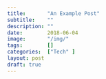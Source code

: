 ```yaml
---
title:       "An Example Post"
subtitle:    ""
description: ""
date:        2018-06-04
image:       "/img/"
tags:        []
categories:  ["Tech" ]
layout: post
draft: true
---
```

